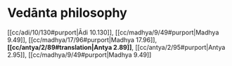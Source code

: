 # Vedānta philosophy

[[cc/adi/10/130#purport|Ādi 10.130]], [[cc/madhya/9/49#purport|Madhya 9.49]], [[cc/madhya/17/96#purport|Madhya 17.96]], **[[cc/antya/2/89#translation|Antya 2.89]]**, [[cc/antya/2/95#purport|Antya 2.95]], [[cc/madhya/9/49#purport|Madhya 9.49]]

